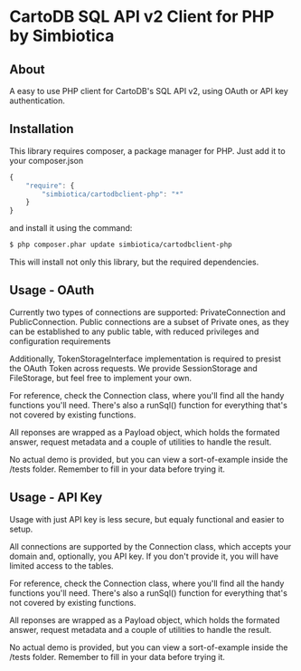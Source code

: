 CartoDB SQL API v2 Client for PHP by Simbiotica 
===============================================

About
-----

A easy to use PHP client for CartoDB's SQL API v2, using OAuth or API key authentication.


Installation
------------

This library requires composer, a package manager for PHP.
Just add it to your composer.json

```js
{
    "require": {
        "simbiotica/cartodbclient-php": "*"
    }
}
```

and install it using the command:

``` bash
$ php composer.phar update simbiotica/cartodbclient-php
```

This will install not only this library, but the required dependencies.


Usage - OAuth
-------------

Currently two types of connections are supported: PrivateConnection and PublicConnection.
Public connections are a subset of Private ones, as they can be established
to any public table, with reduced privileges and configuration requirements

Additionally, TokenStorageInterface implementation is required to presist the OAuth Token
across requests. We provide SessionStorage and FileStorage, but feel free to
implement your own.

For reference, check the Connection class, where you'll find all the handy functions
you'll need. There's also a runSql() function for everything that's not covered
by existing functions.

All reponses are wrapped as a Payload object, which holds the formated answer,
request metadata and a couple of utilities to handle the result.

No actual demo is provided, but you can view a sort-of-example inside the /tests
folder. Remember to fill in your data before trying it.

Usage - API Key
---------------

Usage with just API key is less secure, but equaly functional and easier to setup.

All connections are supported by the Connection class, which accepts your domain
and, optionally, you API key. If you don't provide it, you will have limited access
to the tables.

For reference, check the Connection class, where you'll find all the handy functions
you'll need. There's also a runSql() function for everything that's not covered
by existing functions.

All reponses are wrapped as a Payload object, which holds the formated answer,
request metadata and a couple of utilities to handle the result.

No actual demo is provided, but you can view a sort-of-example inside the /tests
folder. Remember to fill in your data before trying it.
